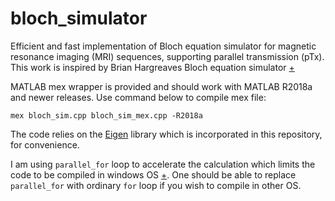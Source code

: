 
# bloch_simulator
Efficient and fast implementation of Bloch equation simulator for magnetic resonance imaging (MRI) sequences, supporting parallel transmission (pTx). 
This work is inspired by Brian Hargreaves Bloch equation simulator [+](http://www-mrsrl.stanford.edu/~brian/blochsim/)

MATLAB mex wrapper is provided and should work with MATLAB R2018a and newer releases. Use command below to compile mex file:

    mex bloch_sim.cpp bloch_sim_mex.cpp -R2018a

The code relies on the [Eigen](https://eigen.tuxfamily.org) library which is incorporated in this repository, for convenience.

I am using `parallel_for` loop to accelerate the calculation which limits the code to be compiled in windows OS [+](https://docs.microsoft.com/en-us/cpp/parallel/concrt/how-to-write-a-parallel-for-loop?view=msvc-160). One should be able to replace `parallel_for` with ordinary `for` loop if you wish to compile in other OS.